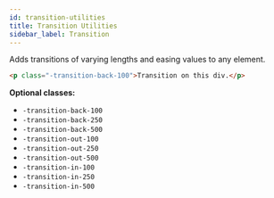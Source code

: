 ```yaml
---
id: transition-utilities
title: Transition Utilities
sidebar_label: Transition
---
```


Adds transitions of varying lengths and easing values to any element.

```html
<p class="-transition-back-100">Transition on this div.</p>
```

__Optional classes:__

- `-transition-back-100`
- `-transition-back-250`
- `-transition-back-500`
- `-transition-out-100`
- `-transition-out-250`
- `-transition-out-500`
- `-transition-in-100`
- `-transition-in-250`
- `-transition-in-500`
